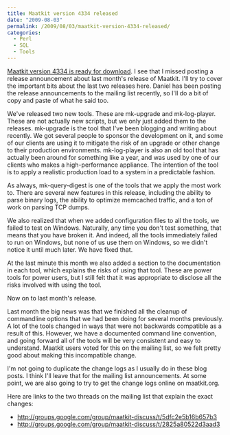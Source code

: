 ```yaml
---
title: Maatkit version 4334 released
date: "2009-08-03"
permalink: /2009/08/03/maatkit-version-4334-released/
categories:
  - Perl
  - SQL
  - Tools
---
```

[Maatkit version 4334 is ready for download][1]. I see that I missed posting a release announcement about last month's release of Maatkit. I'll try to cover the important bits about the last two releases here. Daniel has been posting the release announcements to the mailing list recently, so I'll do a bit of copy and paste of what he said too.

We've released two new tools. These are mk-upgrade and mk-log-player. These are not actually new scripts, but we only just added them to the releases. mk-upgrade is the tool that I've been blogging and writing about recently. We got several people to sponsor the development on it, and some of our clients are using it to mitigate the risk of an upgrade or other change to their production environments. mk-log-player is also an old tool that has actually been around for something like a year, and was used by one of our clients who makes a high-performance appliance. The intention of the tool is to apply a realistic production load to a system in a predictable fashion.

As always, mk-query-digest is one of the tools that we apply the most work to. There are several new features in this release, including the ability to parse binary logs, the ability to optimize memcached traffic, and a ton of work on parsing TCP dumps.

We also realized that when we added configuration files to all the tools, we failed to test on Windows. Naturally, any time you don't test something, that means that you have broken it. And indeed, all the tools immediately failed to run on Windows, but none of us use them on Windows, so we didn't notice it until much later. We have fixed that.

At the last minute this month we also added a section to the documentation in each tool, which explains the risks of using that tool. These are power tools for power users, but I still felt that it was appropriate to disclose all the risks involved with using the tool.

Now on to last month's release.

Last month the big news was that we finished all the cleanup of commandline options that we had been doing for several months previously. A lot of the tools changed in ways that were not backwards compatible as a result of this. However, we have a documented command line convention, and going forward all of the tools will be very consistent and easy to understand. Maatkit users voted for this on the mailing list, so we felt pretty good about making this incompatible change.

I'm not going to duplicate the change logs as I usually do in these blog posts. I think I'll leave that for the mailing list announcements. At some point, we are also going to try to get the change logs online on maatkit.org.

Here are links to the two threads on the mailing list that explain the exact changes:

*   <http://groups.google.com/group/maatkit-discuss/t/5dfc2e5b16b657b3>
*   <http://groups.google.com/group/maatkit-discuss/t/2825a80522d3aad3>

 [1]: http://code.google.com/p/maatkit/downloads/list
